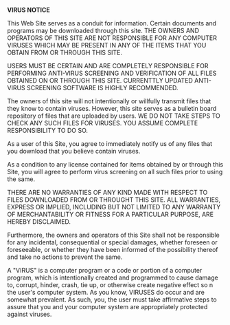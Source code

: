 **VIRUS NOTICE**

This Web Site serves as a conduit for information. Certain documents and
programs may be downloaded through this site. THE OWNERS AND OPERATORS
OF THIS SITE ARE NOT RESPONSIBLE FOR ANY COMPUTER VIRUSES WHICH MAY BE
PRESENT IN ANY OF THE ITEMS THAT YOU OBTAIN FROM OR THROUGH THIS SITE.

USERS MUST BE CERTAIN AND ARE COMPLETELY RESPONSIBLE FOR PERFORMING
ANTI-VIRUS SCREENING AND VERIFICATION OF ALL FILES OBTAINED ON OR
THROUGH THIS SITE. CURRENTTLY UPDATED ANTI-VIRUS SCREENING SOFTWARE IS
HIGHLY RECOMMENDED.

The owners of this site will not intentionally or willfully transmit
files that they know to contain viruses. However, this site serves as a
bulletin board repository of files that are uploaded by users. WE DO NOT
TAKE STEPS TO CHECK ANY SUCH FILES FOR VIRUSES. YOU ASSUME COMPLETE
RESPONSIBILITY TO DO SO.

As a user of this Site, you agree to immediately notify us of any files
that you download that you believe contain viruses.

As a condition to any license contained for items obtained by or through
this Site, you will agree to perform virus screening on all such files
prior to using the same.

THERE ARE NO WARRANTIES OF ANY KIND MADE WITH RESPECT TO FILES
DOWNLOADED FROM OR THROUGHT THIS SITE. ALL WARRANTIES, EXPRESS OR
IMPLIED, INCLUDING BUT NOT LIMITED TO ANY WARRANTY OF MERCHANTABILITY OR
FITNESS FOR A PARTICULAR PURPOSE, ARE HEREBY DISCLAIMED.

Furthermore, the owners and operators of this Site shall not be
responsible for any incidental, consequential or special damages,
whether foreseen or foreseeable, or whether they have been informed of
the possibility thereof and take no actions to prevent the same.

A "VIRUS" is a computer program or a code or portion of a computer
program, which is intentionally created and programmed to cause damage
to, corrupt, hinder, crash, tie up, or otherwise create negative effect
so n the user's computer system. As you know, VIRUSES do occur and are
somewhat prevalent. As such, you, the user must take affirmative steps
to assure that you and your computer system are appropriately protected
against viruses.
